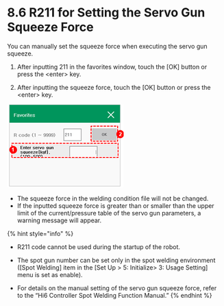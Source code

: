 # 8.6 R211 for Setting the Servo Gun Squeeze Force

You can manually set the squeeze force when executing the servo gun squeeze. 

1.	After inputting 211 in the favorites window, touch the \[OK\] button or press the &lt;enter&gt; key.

2.	After inputting the squeeze force, touch the \[OK\] button or press the &lt;enter&gt; key.

![](../.gitbook/assets/image%20%28521%29.png)



* The squeeze force in the welding condition file will not be changed.
* If the inputted squeeze force is greater than or smaller than the upper limit of the current/pressure table of the servo gun parameters, a warning message will appear.



{% hint style="info" %}
* R211 code cannot be used during the startup of the robot. 
* 
  The spot gun number can be set only in the spot welding environment \(\[Spot Welding\] item in the \[Set Up &gt; 5: Initialize&gt; 3: Usage Setting\] menu is set as enable\). 

* For details on the manual setting of the servo gun squeeze force, refer to the “Hi6 Controller Spot Welding Function Manual.”
{% endhint %}


